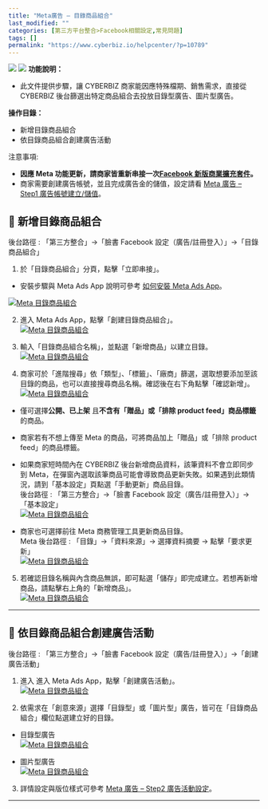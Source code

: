 ```yaml
---
title: "Meta廣告 – 目錄商品組合"
last_modified: ""
categories: [第三方平台整合>Facebook相關設定,常見問題]
tags: []
permalink: "https://www.cyberbiz.io/helpcenter/?p=10789"
---
```


![](https://www.cyberbiz.io/helpcenter/wp-content/uploads/一般版3.png)
![](https://www.cyberbiz.io/helpcenter/wp-content/uploads/PLUS版3.png)
**功能說明：**  

* 此文件提供步驟，讓 CYBERBIZ 商家能因應特殊檔期、銷售需求，直接從 CYBERBIZ 後台篩選出特定商品組合去投放目錄型廣告、圖片型廣告。

**操作目錄：**

* 新增目錄商品組合
* 依目錄商品組合創建廣告活動

注意事項:  

* **因應 Meta 功能更新，請商家皆重新串接一次[Facebook 新版商業擴充套件](https://www.cyberbiz.io/helpcenter/?p=2870)。**
* 商家需要創建廣告帳號，並且完成廣告金的儲值，設定請看 [Meta 廣告 – Step1 廣告帳號建立/儲值](https://www.cyberbiz.io/helpcenter/?p=5621)。

## 📌 新增目錄商品組合


後台路徑 :  「第三方整合」→「臉書 Facebook 設定（廣告/註冊登入）」→「目錄商品組合」  


1. 於「目錄商品組合」分頁，點擊「立即串接」。  

* 安裝步驟與 Meta Ads App 說明可參考 [如何安裝 Meta Ads App](https://www.cyberbiz.io/helpcenter/?p=11972)。  

[![Meta 目錄商品組合](https://www.cyberbiz.io/support/wp-content/uploads/如何安裝-Meta-App12.png)](https://www.cyberbiz.io/support/wp-content/uploads/如何安裝-Meta-App12.png)



2. 進入 Meta Ads App，點擊「創建目錄商品組合」。  
[![Meta 目錄商品組合](https://www.cyberbiz.io/support/wp-content/uploads/如何安裝-Meta-App10.png)](https://www.cyberbiz.io/support/wp-content/uploads/如何安裝-Meta-App10.png)



3. 輸入「目錄商品組合名稱」，並點選「新增商品」以建立目錄。  
[![Meta 目錄商品組合](https://www.cyberbiz.io/support/wp-content/uploads/Meta目錄商品組合02.png)](https://www.cyberbiz.io/support/wp-content/uploads/Meta目錄商品組合02.png)

4. 商家可於「進階搜尋」依「類型」、「標籤」、「廠商」篩選，選取想要添加至該目錄的商品，也可以直接搜尋商品名稱。確認後在右下角點擊「確認新增」。  
[![Meta 目錄商品組合](https://www.cyberbiz.io/support/wp-content/uploads/Meta目錄商品組合03.png)](https://www.cyberbiz.io/support/wp-content/uploads/Meta目錄商品組合03.png)

* 僅可選擇**公開、已上架** 且**不含有「贈品」或「排除 product feed」商品標籤** 的商品。


* 商家若有不想上傳至 Meta 的商品，可將商品加上「贈品」或「排除 product feed」的商品標籤。


* 如果商家短時間內在 CYBERBIZ 後台新增商品資料，該筆資料不會立即同步到 Meta，在彈窗內選取該筆商品可能會導致商品更新失敗。如果遇到此類情況，請到「基本設定」頁點選「手動更新」商品目錄。  
後台路徑 :  「第三方整合」→「臉書 Facebook 設定（廣告/註冊登入）」→「基本設定」  
[![Meta 目錄商品組合](https://www.cyberbiz.io/support/wp-content/uploads/Meta目錄商品組合04.png)](https://www.cyberbiz.io/support/wp-content/uploads/Meta目錄商品組合04.png)

* 商家也可選擇前往 Meta 商務管理工具更新商品目錄。  
Meta 後台路徑 :  「目錄」→「資料來源」→ 選擇資料摘要 → 點擊「要求更新」  
[![Meta 目錄商品組合](https://www.cyberbiz.io/support/wp-content/uploads/Meta目錄商品組合08.png)](https://www.cyberbiz.io/support/wp-content/uploads/Meta目錄商品組合08.png)

5. 若確認目錄名稱與內含商品無誤，即可點選「儲存」即完成建立。若想再新增商品，請點擊右上角的「新增商品」。  
[![Meta 目錄商品組合](https://www.cyberbiz.io/support/wp-content/uploads/Meta目錄商品組合05.png)](https://www.cyberbiz.io/support/wp-content/uploads/Meta目錄商品組合05.png)  

* * *

## 📌 依目錄商品組合創建廣告活動


後台路徑 :  「第三方整合」→「臉書 Facebook 設定（廣告/註冊登入）」→「創建廣告活動」  


1. 進入 進入 Meta Ads App，點擊「創建廣告活動」。  
[![Meta 目錄商品組合](https://www.cyberbiz.io/support/wp-content/uploads/如何安裝-Meta-App09.png)](https://www.cyberbiz.io/support/wp-content/uploads/如何安裝-Meta-App09.png)



2. 依需求在「創意來源」選擇「目錄型」或「圖片型」廣告，皆可在「目錄商品組合」欄位點選建立好的目錄。  

* 目錄型廣告  
[![Meta 目錄商品組合](https://www.cyberbiz.io/support/wp-content/uploads/Meta目錄商品組合07.png)](https://www.cyberbiz.io/support/wp-content/uploads/Meta目錄商品組合07.png)

* 圖片型廣告  
[![Meta 目錄商品組合](https://www.cyberbiz.io/support/wp-content/uploads/Meta目錄商品組合06.png)](https://www.cyberbiz.io/support/wp-content/uploads/Meta目錄商品組合06.png)

3. 詳情設定與版位樣式可參考 [Meta 廣告 – Step2 廣告活動設定](https://www.cyberbiz.io/helpcenter/?p=10374)。  

* * *

